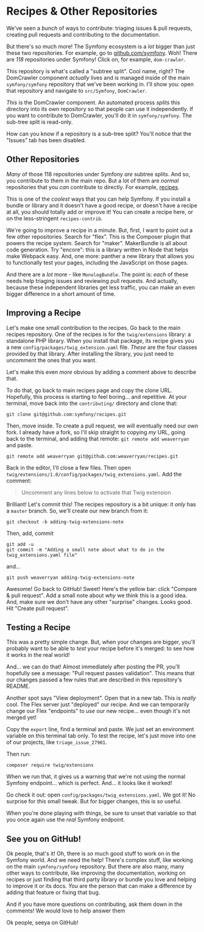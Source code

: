 # Recipes & Other Repositories

We've seen a *bunch* of ways to contribute: triaging issues & pull requests,
creating pull requests and contributing to the documentation.

But there's so much more! The Symfony ecosystem is a *lot* bigger than just
these two repositories. For example, go to [github.com/symfony](https://github.com/symfony).
Woh! There are *118* repositories under Symfony! Click on, for example, `dom-crawler`.

This repository is what's called a "subtree split". Cool name, right? The DomCrawler
component *actually* lives and is managed inside of the main `symfony/symfony` repository
that we've been working in. I'll show you: open that repository and navigate to
`src/Symfony`, `DomCrawler`.

*This* is the DomCrawler component. An automated process *splits* this directory
into its own repository so that people can use it independently. If you want to contribute
to DomCrawler, you'll do it in `symfony/symfony`. The sub-tree split is read-only.

How can you know if a repository is a sub-tree split? You'll notice that the "Issues"
tab has been disabled.

## Other Repositories

*Many* of those 118 repositories under Symfony *are* subtree splits. And so, you
contribute to them in the main repo. But a lot of them are *normal* repositories
that you *can* contribute to directly. For example, [recipes](https://github.com/symfony/recipes).

This is one of the *coolest* ways that you can help Symfony. If you install a
bundle or library and it doesn't have a good recipe, or doesn't have a recipe
at all, you should totally add or improve it! You can create a recipe here, or
on the less-stringent `recipes-contrib`.

We're going to improve a recipe in a minute. But, first, I want to point out a few
other repositories. Search for "flex". This is the Composer plugin that powers
the recipe system. Search for "maker". MakerBundle is all about code generation.
Try "encore": this is a library written in Node that helps make Webpack easy. And,
one more: panther a new library that allows you to functionally test your pages,
including the JavaScript on those pages.

And there are a *lot* more - like `MonologBundle`. The point is: *each* of these
needs help triaging issues and reviewing pull requests. And actually, because these
independent libraries get less traffic, you can make an even bigger difference in
a short amount of time.

## Improving a Recipe

Let's make one small contribution to the recipes. Go back to the main recipes
repository. One of the recipes is for the `twig/extensions` library: a standalone
PHP library. When you install that package, its recipe gives you a new
`config/packages/twig_extension.yaml` file. *These* are the four classes provided
by that library. After installing the library, you just need to uncomment the
ones that you want.

Let's make this even *more* obvious by adding a comment above to describe that.

To do that, go back to main recipes page and copy the clone URL. Hopefully, this
process is starting to feel boring... and repetitive. At your terminal, move back
into the `contributing/` directory and clone that:

```terminal-silent
git clone git@github.com:symfony/recipes.git
```

Then, move inside. To create a pull request, we will eventually need our own fork.
I already have a fork, so I'll skip straight to copying *my* URL, going back to
the terminal, and adding that remote: `git remote add weaverryan` and paste.

```terminal-silent
git remote add weaverryan git@github.com:weaverryan/recipes.git
```

Back in the editor, I'll close a few files. Then open
`twig/extensions/1.0/config/packages/twig_extensions.yaml`. Add the comment:

> Uncomment any lines below to activate that Twig extension

Brilliant! Let's commit this! The recipes repository is a bit unique: it *only*
has a `master` branch. So, we'll create our new branch from it:

```terminal
git checkout -b adding-twig-extensions-note
```

Then, add, commit

```terminal-silent
git add -u
git commit -m "Adding a small note about what to do in the twig_extensions.yaml file"
```

and...

```terminal
git push weaverryan adding-twig-extensions-note
```

Awesome! Go back to GitHub! Sweet! Here's the yellow bar: click "Compare & pull request".
Add a small note about *why* we think this is a good idea. And, make sure we don't
have any other "surprise" changes. Looks good. Hit "Create pull request".

## Testing a Recipe

This was a pretty simple change. But, when your changes are bigger, you'll
probably want to be able to *test* your recipe before it's merged: to see how it
works in the real world!

And... we can do that! Almost immediately after posting the PR, you'll hopefully
see a message: "Pull request passes validation". This means that our changes passed
a few rules that are described in this repository's README.

Another spot says "View deployment". Open that in a new tab. This is *really* cool.
The Flex server just "deployed" our recipe. And we can temporarily change our Flex
"endpoints" to *use* our new recipe... even though it's not merged yet!

Copy the `export` line, find a terminal and paste. We just set an environment
variable on this terminal tab only. To test the recipe, let's just move into
one of our projects, like `triage_issue_27901`.

Then run:

```terminal
composer require twig/extensions
```

When we run that, it gives us a warning that we're not using the normal Symfony
endpoint... which is perfect. And... it looks like it worked!

Go check it out: open `config/packages/twig_extensions.yaml`. We got it!
No surprise for *this* small tweak. But for bigger changes, this is *so* useful.

When you're done playing with things, be sure to unset that variable so that you
once again use the *real* Symfony endpoint.

## See you on GitHub!

Ok people, that's it! Oh, there is *so* much good stuff to work on in the Symfony
world. And we need the help! There's complex stuff, like working on the main `symfony/symfony`
repository. But there are also many, many other ways to contribute, like improving
the documentation, working on recipes or just finding that third party library or
bundle you love and helping to improve it or its docs. *You* are the person
that can make a difference by adding that feature or fixing that bug.

And if you have more questions on contributing, ask them down in the comments! We
would love to help answer them

Ok people, seeya on GitHub!
